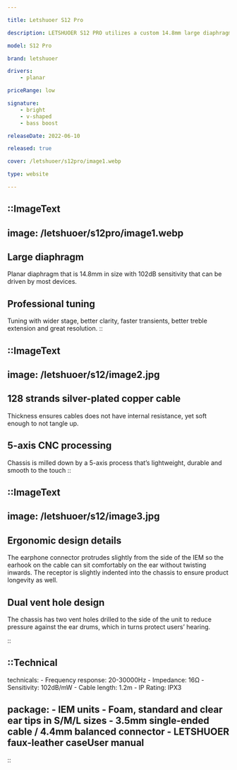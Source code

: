 ```yaml
---

title: Letshuoer S12 Pro

description: LETSHUOER S12 PRO utilizes a custom 14.8mm large diaphragm driver with great details retrieval, punchy bass and clear trebles. 102db high sensitivity means that it can be easily driven to volume, be it a cell phone or dongle DACs, LETSHUOER S1 PRO will sound optimal pairing with most source / amps.

model: S12 Pro

brand: letshuoer

drivers: 
    - planar 

priceRange: low

signature:
    - bright
    - v-shaped
    - bass boost

releaseDate: 2022-06-10

released: true

cover: /letshuoer/s12pro/image1.webp

type: website

---
```



::ImageText
---
image: /letshuoer/s12pro/image1.webp
---
## Large diaphragm
Planar diaphragm that is 14.8mm in size with 102dB sensitivity that can be driven by most devices.

## Professional tuning
Tuning with wider stage, better clarity, faster transients, better treble extension and great resolution.
::

::ImageText
---
image: /letshuoer/s12/image2.jpg
---

## 128 strands silver-plated copper cable
Thickness ensures cables does not have internal resistance, yet soft enough to not tangle up.

## 5-axis CNC processing
Chassis is milled down by a 5-axis process that’s lightweight, durable and smooth to the touch
::


::ImageText
---
image: /letshuoer/s12/image3.jpg
---

## Ergonomic design details
The earphone connector protrudes slightly from the side of the IEM so the earhook on the cable can sit comfortably on the ear without twisting inwards. The receptor is slightly indented into the chassis to ensure product longevity as well.

## Dual vent hole design
The chassis has two vent holes drilled to the side of the unit to reduce pressure against the ear drums, which in turns protect users’ hearing.

::

::Technical
---
technicals:
    - Frequency response: 20-30000Hz
    - Impedance: 16Ω
    - Sensitivity: 102dB/mW
    - Cable length: 1.2m
    - IP Rating: IPX3

package: 
    - IEM units
    - Foam, standard and clear ear tips in S/M/L sizes
    - 3.5mm single-ended cable / 4.4mm balanced connector
    - LETSHUOER faux-leather caseUser manual
---
::